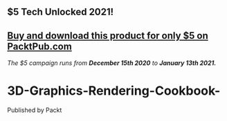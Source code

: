 ## $5 Tech Unlocked 2021!
[Buy and download this product for only $5 on PacktPub.com](https://www.packtpub.com/)
-----
*The $5 campaign         runs from __December 15th 2020__ to __January 13th 2021.__*

# 3D-Graphics-Rendering-Cookbook-
Published by Packt
